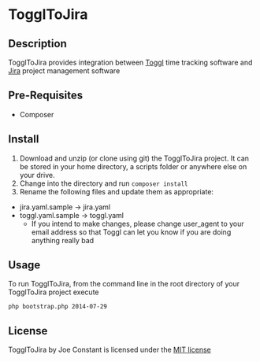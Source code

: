 TogglToJira
===========

## Description ##
TogglToJira provides integration between [Toggl](http://toggl.com) time tracking software and
[Jira](https://www.atlassian.com/software/jira) project management software

## Pre-Requisites ##
* Composer

## Install ##
1. Download and unzip (or clone using git) the TogglToJira project. It can be stored in your home directory,
   a scripts folder or anywhere else on your drive.
2. Change into the directory and run `composer install`
3. Rename the following files and update them as appropriate:
  * jira.yaml.sample -> jira.yaml
  * toggl.yaml.sample -> toggl.yaml
    * If you intend to make changes, please change user_agent to your email address so that Toggl can let you
      know if you are doing anything really bad

## Usage ##
To run TogglToJira, from the command line in the root directory of your TogglToJira project execute 
```
php bootstrap.php 2014-07-29
```


## License ##
TogglToJira by Joe Constant is licensed under the [MIT license](http://opensource.org/licenses/MIT)
